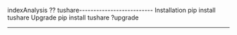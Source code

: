 indexAnalysis
?? tushare--------------------------
Installation
pip install tushare
Upgrade
pip install tushare ?upgrade

------------------------------